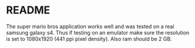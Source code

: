 # README #

The super mario bros application works well and was tested on a real samsung galaxy s4. Thus if testing on an emulator make sure the resolution is set to 1080x1920 (441 ppi pixel density). Also ram should be 2 GB. 